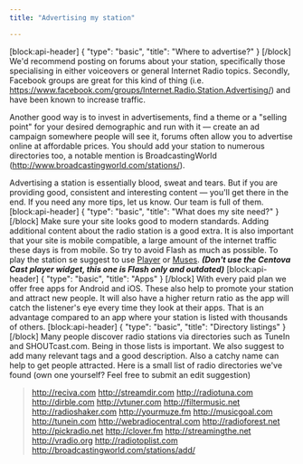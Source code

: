 ```yaml
---
title: "Advertising my station"

---
```

[block:api-header]
{
  "type": "basic",
  "title": "Where to advertise?"
}
[/block]
We'd recommend posting on forums about your station, specifically those specialising in either voiceovers or general Internet Radio topics. Secondly, Facebook groups are great for this kind of thing (i.e. https://www.facebook.com/groups/Internet.Radio.Station.Advertising/) and have been known to increase traffic. 

Another good way is to invest in advertisements, find a theme or a "selling point" for your desired demographic and run with it — create an ad campaign somewhere people will see it, forums often allow you to advertise online at affordable prices. You should add your station to numerous directories too, a notable mention is BroadcastingWorld (http://www.broadcastingworld.com/stations/).

Advertising a station is essentially blood, sweat and tears. But if you are providing good, consistent and interesting content — you'll get there in the end. If you need any more tips, let us know. Our team is full of them.
[block:api-header]
{
  "type": "basic",
  "title": "What does my site need?"
}
[/block]
Make sure your site looks good to modern standards. Adding additional content about the radio station is a good extra. 
It is also important that your site is mobile compatible, a large amount of the internet traffic these days is from mobile. So try to avoid Flash as much as possible. To play the station se suggest to use [Player](doc:player) or [Muses](https://muses.org). ***(Don't use the Centova Cast player widget, this one is Flash only and outdated)*** 
[block:api-header]
{
  "type": "basic",
  "title": "Apps"
}
[/block]
With every paid plan we offer free apps for Android and iOS. These also help to promote your station and attract new people. It will also have a higher return ratio as the app will catch the listener's eye every time they look at their apps. That is an advantage compared to an app where your station is listed with thousands of others.
[block:api-header]
{
  "type": "basic",
  "title": "Directory listings"
}
[/block]
Many people discover radio stations via directories such as TuneIn and SHOUTcast.com. Being in those lists is important. We also suggest to add many relevant tags and a good description. Also a catchy name can help to get people attracted. 
Here is a small list of radio directories we've found (own one yourself? Feel free to submit an edit suggestion)

>http://reciva.com
http://streamdir.com
http://radiotuna.com
http://dirble.com
http://vtuner.com
http://filtermusic.net
http://radioshaker.com
http://yourmuze.fm
http://musicgoal.com
http://tunein.com
http://webradiocentral.com
http://radioforest.net
http://pickradio.net
http://clover.fm
http://streamingthe.net
http://vradio.org
http://radiotoplist.com
http://broadcastingworld.com/stations/add/